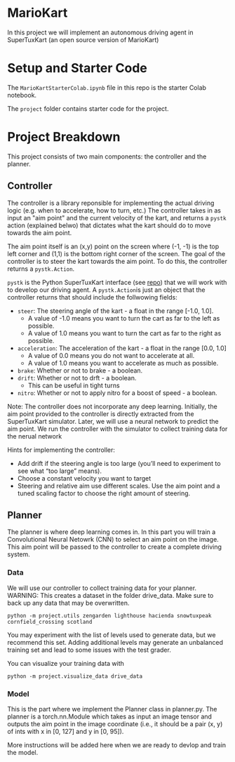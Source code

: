 # MarioKart

In this project we will implement an autonomous driving agent in SuperTuxKart (an open source version of MarioKart)

# Setup and Starter Code

The `MarioKartStarterColab.ipynb` file in this repo is the starter Colab notebook.

The `project` folder contains starter code for the project.

# Project Breakdown

This project consists of two main components: the controller and the planner.

## Controller

The controller is a library reponsible for implementing the actual driving logic (e.g. when to accelerate, how to turn, etc.) The controller takes in as input an "aim point" and the current velocity of the kart, and returns a `pystk` action (explained belwo) that dictates what the kart should do to move towards the aim point.

The aim point itself is an (x,y) point on the screen where (-1, -1) is the top left corner and (1,1) is the bottom right corner of the screen. The goal of the controller is to steer the kart towards the aim point. To do this, the controller returns a `pystk.Action`. 

`pystk` is the Python SuperTuxKart interface (see [repo](https://github.com/philkr/pystk)) that we will work with to develop our driving agent. A `pystk.Action`is just an object that the controller returns that should include the follwowing fields:
* `steer`: The steering angle of the kart - a float in the range [-1.0, 1.0]. 
  * A value of -1.0 means you want to turn the cart as far to the left as possible.
  * A value of 1.0 means you want to turn the cart as far to the right as possible.
* `acceleration`: The acceleration of the kart - a float in the range [0.0, 1.0]
  * A value of 0.0 means you do not want to accelerate at all.
  * A value of 1.0 means you want to accelerate as much as possible.
* `brake`: Whether or not to brake - a boolean.
* `drift`: Whether or not to drft - a boolean.
  * This can be useful in tight turns
* `nitro`: Whether or not to apply nitro for a boost of speed - a boolean.


Note: The controller does not incorporate any deep learning. Initially, the aim point provided to the controller is directly extracted from the SuperTuxKart simulator. Later, we will use a neural network to predict the aim point. We run the controller with the simulator to collect training data for the nerual network

Hints for implementing the controller:
* Add drift if the steering angle is too large (you’ll need to experiment to see what “too large” means).
* Choose a constant velocity you want to target
* Steering and relative aim use different scales. Use the aim point and a tuned scaling factor to choose the right amount of steering.

## Planner

The planner is where deep learning comes in. In this part you will train a Convolutional Neural Netowrk (CNN) to select an aim point on the image. This aim point will be passed to the controller to create a complete driving system.

### Data

We will use our controller to collect training data for your planner. WARNING: This creates a dataset in the folder drive_data. Make sure to back up any data that may be overwritten.

```
python -m project.utils zengarden lighthouse hacienda snowtuxpeak cornfield_crossing scotland
```

You may experiment with the list of levels used to generate data, but we recommend this set. Adding additional levels may generate an unbalanced training set and lead to some issues with the test grader.

You can visualize your training data with

`python -m project.visualize_data drive_data`

### Model

This is the part where we implement the Planner class in planner.py. The planner is a torch.nn.Module which takes as input an image tensor and outputs the aim point in the image coordinate (i.e., it should be a pair (x, y) of ints with x in [0, 127] and y in [0, 95]).

More instructions will be added here when we are ready to devlop and train the model.




